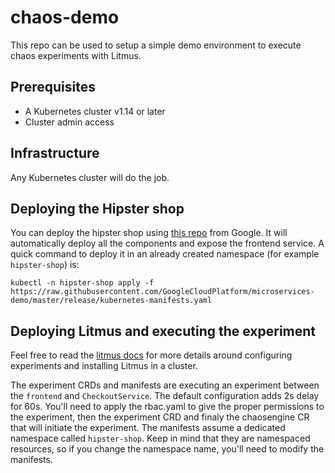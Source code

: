 # chaos-demo

This repo can be used to setup a simple demo environment to execute chaos experiments with Litmus. 

## Prerequisites
- A Kubernetes cluster v1.14 or later
- Cluster admin access

## Infrastructure
Any Kubernetes cluster will do the job.

## Deploying the Hipster shop
You can deploy the hipster shop using [this repo](https://github.com/GoogleCloudPlatform/microservices-demo) from Google. It will automatically deploy all the components and expose the frontend service. A quick command to deploy it in an already created namespace (for example `hipster-shop`) is:

`kubectl -n hipster-shop apply -f https://raw.githubusercontent.com/GoogleCloudPlatform/microservices-demo/master/release/kubernetes-manifests.yaml`

## Deploying Litmus and executing the experiment

Feel free to read the [litmus docs](https://docs.litmuschaos.io/docs/getstarted/) for more details around configuring experiments and installing Litmus in a cluster.

The experiment CRDs and manifests are executing an experiment between the `frontend` and `CheckoutService`. The default configuration adds 2s delay for 60s. You'll need to apply the rbac.yaml to give the proper permissions to the experiment, then the experiment CRD and finaly the chaosengine CR that will initiate the experiment. The manifests assume a dedicated namespace called `hipster-shop`. Keep in mind that they are namespaced resources, so if you change the namespace name, you'll need to modify the manifests.
